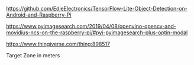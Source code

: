 https://github.com/EdjeElectronics/TensorFlow-Lite-Object-Detection-on-Android-and-Raspberry-Pi

https://www.pyimagesearch.com/2019/04/08/openvino-opencv-and-movidius-ncs-on-the-raspberry-pi/#pyi-pyimagesearch-plus-optin-modal

https://www.thingiverse.com/thing:898517

Target Zone in meters
